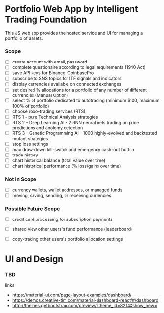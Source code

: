 # Portfolio Web App by Intelligent Trading Foundation

This JS web app provides the hosted service and UI for managing a portfolio of assets.

### Scope

- [ ] create account with email, password
- [ ] complete questionaire according to legal requirements (1940 Act)
- [ ] save API keys for Binance, CoinbasePro
- [ ] subscribe to SNS topics for ITF signals and indicators
- [ ] display currencies available on connected exchanges
- [ ] set desired % allocations for a portfolio of any number of different currencies (Manual Option)
- [ ] select % of portfolio dedicated to autotrading (minimum $100, maximum 100% of portfolio)
- [ ] choose robo-trading services (RTS)
- [ ] RTS 1 - pure Technical Analysis strategies
- [ ] RTS 2 - Deep Learning AI - 2 RNN neural nets trading on price predictions and anolomy detection
- [ ] RTS 3 - Genetic Programming AI - 1000 highly-evolved and backtested mutant strategies
- [ ] stop loss settings
- [ ] max draw-down kill-switch and emergency cash-out button
- [ ] trade history
- [ ] chart historical balance (total value over time)
- [ ] chart historical performance (% loss/gains over time)

### Not in Scope

- [ ] currency wallets, wallet addresses, or managed funds
- [ ] moving, saving, sending, or receiving currencies

### Possible Future Scope

- [ ] credit card processing for subscription payments
- [ ] shared view other users's fund performance (leaderboard)
- [ ] copy-trading other users's portfolio allocation settings


# UI and Design

### TBD

links

- https://material-ui.com/page-layout-examples/dashboard/
- https://demos.creative-tim.com/material-dashboard-react/#/dashboard
- http://themes.getbootstrap.com/preview/?theme_id=8214&show_new=

